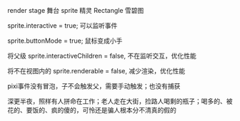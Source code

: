 render
stage 舞台
sprite 精灵
  Rectangle 雪碧图
  
  sprite.interactive = true; 可以监听事件

  sprite.buttonMode = true; 鼠标变成小手

  将父级 sprite.interactiveChildren = false, 不在监听交互，优化性能

  将不在视图内的 sprite.renderable = false, 减少渲染，优化性能

  pixi事件没有冒泡，子不会触发父，需要手动触发；也没有捕获

深更半夜，照样有人拼命在工作；老人走在大街，捡路人喝剩的瓶子；喝多的、被花的、要饭的、疯的傻的，可怜还是骗人根本分不清真的假的
